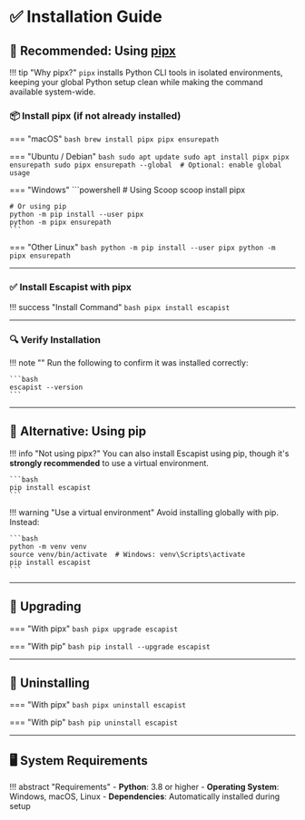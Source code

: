 # ✅ **Installation Guide**

## 🚀 Recommended: Using [pipx](https://pypa.github.io/pipx/)

!!! tip "Why pipx?"
    `pipx` installs Python CLI tools in isolated environments, keeping your global Python setup clean while making the command available system-wide.

### 📦 Install pipx (if not already installed)

=== "macOS"
    ```bash
    brew install pipx
    pipx ensurepath
    ```

=== "Ubuntu / Debian"
    ```bash
    sudo apt update
    sudo apt install pipx
    pipx ensurepath
    sudo pipx ensurepath --global  # Optional: enable global usage
    ```

=== "Windows"
    ```powershell
    # Using Scoop
    scoop install pipx

    # Or using pip
    python -m pip install --user pipx
    python -m pipx ensurepath
    ```

=== "Other Linux"
    ```bash
    python -m pip install --user pipx
    python -m pipx ensurepath
    ```

---

### ✅ Install Escapist with pipx

!!! success "Install Command"
    ```bash
    pipx install escapist
    ```

---

### 🔍 Verify Installation

!!! note ""
    Run the following to confirm it was installed correctly:

    ```bash
    escapist --version
    ```

---

## 🐍 Alternative: Using pip

!!! info "Not using pipx?"
    You can also install Escapist using pip, though it's **strongly recommended** to use a virtual environment.

    ```bash
    pip install escapist
    ```

!!! warning "Use a virtual environment"
    Avoid installing globally with pip. Instead:

    ```bash
    python -m venv venv
    source venv/bin/activate  # Windows: venv\Scripts\activate
    pip install escapist
    ```

---

## 🔄 Upgrading

=== "With pipx"
    ```bash
    pipx upgrade escapist
    ```

=== "With pip"
    ```bash
    pip install --upgrade escapist
    ```

---

## 🧹 Uninstalling

=== "With pipx"
    ```bash
    pipx uninstall escapist
    ```

=== "With pip"
    ```bash
    pip uninstall escapist
    ```

---

## 🖥️ System Requirements

!!! abstract "Requirements"
    - **Python**: 3.8 or higher
    - **Operating System**: Windows, macOS, Linux
    - **Dependencies**: Automatically installed during setup
